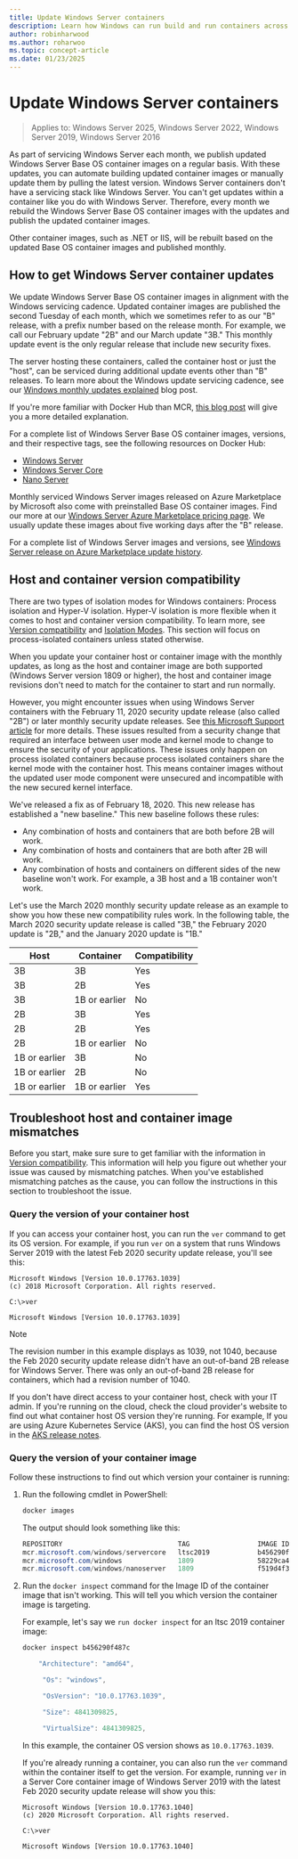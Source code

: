 ```yaml
---
title: Update Windows Server containers
description: Learn how Windows can run build and run containers across multiple versions.
author: robinharwood
ms.author: roharwoo
ms.topic: concept-article
ms.date: 01/23/2025
---
```

# Update Windows Server containers

> Applies to:  Windows Server 2025, Windows Server 2022, Windows Server 2019, Windows Server 2016

As part of servicing Windows Server each month, we publish updated Windows Server Base OS container images on a regular basis. With these updates, you can automate building updated container images or manually update them by pulling the latest version. Windows Server containers don't have a servicing stack like Windows Server. You can't get updates within a container like you do with Windows Server. Therefore, every month we rebuild the Windows Server Base OS container images with the updates and publish the updated container images.

Other container images, such as .NET or IIS, will be rebuilt based on the updated Base OS container images and published monthly.

## How to get Windows Server container updates

We update Windows Server Base OS container images in alignment with the Windows servicing cadence. Updated container images are published the second Tuesday of each month, which we sometimes refer to as our "B" release, with a prefix number based on the release month. For example, we call our February update "2B" and our March update "3B." This monthly update event is the only regular release that include new security fixes.

The server hosting these containers, called the container host or just the "host", can be serviced during additional update events other than "B" releases. To learn more about the Windows update servicing cadence, see our [Windows monthly updates explained](https://techcommunity.microsoft.com/blog/windows-itpro-blog/windows-monthly-updates-explained/3773544) blog post.

If you're more familiar with Docker Hub than MCR, [this blog post](https://azure.microsoft.com/blog/microsoft-syndicates-container-catalog/) will give you a more detailed explanation.

For a complete list of Windows Server Base OS container images, versions, and their respective tags, see the following resources on Docker Hub:

- [Windows Server](https://hub.docker.com/r/microsoft/windows-server)
- [Windows Server Core](https://hub.docker.com/r/microsoft/windows-servercore)
- [Nano Server](https://hub.docker.com/r/microsoft/windows-nanoserver)

Monthly serviced Windows Server images released on Azure Marketplace by Microsoft also come with preinstalled Base OS container images. Find our more at our [Windows Server Azure Marketplace pricing page](https://azuremarketplace.microsoft.com/marketplace/apps/microsoftwindowsserver.windowsserver?tab=PlansAndPrice). We usually update these images about five working days after the "B" release.

For a complete list of Windows Server images and versions, see [Windows Server release on Azure Marketplace update history](https://support.microsoft.com/help/4497947/windows-server-release-on-azure-marketplace-update-history).

## Host and container version compatibility

There are two types of isolation modes for Windows containers: Process isolation and Hyper-V isolation. Hyper-V isolation is more flexible when it comes to host and container version compatibility. To learn more, see [Version compatibility](version-compatibility.md) and [Isolation Modes](../manage-containers/hyperv-container.md). This section will focus on process-isolated containers unless stated otherwise.

When you update your container host or container image with the monthly updates, as long as the host and container image are both supported (Windows Server version 1809 or higher), the host and container image revisions don't need to match for the container to start and run normally.

However, you might encounter issues when using Windows Server containers with the February 11, 2020 security update release (also called "2B") or later monthly security update releases. See [this Microsoft Support article](https://support.microsoft.com/help/4542617/you-might-encounter-issues-when-using-windows-server-containers-with-t) for more details. These issues resulted from a security change that required an interface between user mode and kernel mode to change to ensure the security of your applications. These issues only happen on process isolated containers because process isolated containers share the kernel mode with the container host. This means container images without the updated user mode component were unsecured and incompatible with the new secured kernel interface.

We've released a fix as of February 18, 2020. This new release has established a "new baseline." This new baseline follows these rules:

- Any combination of hosts and containers that are both before 2B will work.
- Any combination of hosts and containers that are both after 2B will work.
- Any combination of hosts and containers on different sides of the new baseline won't work. For example, a 3B host and a 1B container won't work.

Let's use the March 2020 monthly security update release as an example to show you how these new compatibility rules work. In the following table, the March 2020 security update release is called "3B," the February 2020 update is "2B," and the January 2020 update is "1B."

| Host | Container | Compatibility |
|---|---|---|
| 3B | 3B | Yes |
| 3B | 2B | Yes |
| 3B | 1B or earlier | No |
| 2B | 3B | Yes |
| 2B | 2B | Yes |
| 2B | 1B or earlier | No |
| 1B or earlier | 3B | No |
| 1B or earlier | 2B | No |
| 1B or earlier | 1B or earlier | Yes |

## Troubleshoot host and container image mismatches

Before you start, make sure sure to get familiar with the information in [Version compatibility](version-compatibility.md). This information will help you figure out whether your issue was caused by mismatching patches. When you've established mismatching patches as the cause, you can follow the instructions in this section to troubleshoot the issue.

### Query the version of your container host

If you can access your container host, you can run the `ver` command to get its OS version. For example, if you run `ver` on a system that runs Windows Server 2019 with the latest Feb 2020 security update release, you'll see this:

```batch
Microsoft Windows [Version 10.0.17763.1039]
(c) 2018 Microsoft Corporation. All rights reserved.

C:\>ver

Microsoft Windows [Version 10.0.17763.1039]
```

>[!NOTE]
>The revision number in this example displays as 1039, not 1040, because the Feb 2020 security update release didn't have an out-of-band 2B release for Windows Server. There was only an out-of-band 2B release for containers, which had a revision number of 1040.

If you don't have direct access to your container host, check with your IT admin. If you're running on the cloud, check the cloud provider's website to find out what container host OS version they're running. For example, If you are using Azure Kubernetes Service (AKS), you can find the host OS version in the [AKS release notes](https://github.com/Azure/AKS/releases).

### Query the version of your container image

Follow these instructions to find out which version your container is running:

1. Run the following cmdlet in PowerShell:

    ```powershell
    docker images
    ```

    The output should look something like this:

     ```powershell
     REPOSITORY                             TAG                 IMAGE ID            CREATED             SIZE
     mcr.microsoft.com/windows/servercore   ltsc2019            b456290f487c        4 weeks ago         4.84GB
     mcr.microsoft.com/windows              1809                58229ca44fa7        4 weeks ago         12GB
     mcr.microsoft.com/windows/nanoserver   1809                f519d4f3a868        4 weeks ago         251M

2. Run the `docker inspect` command for the Image ID of the container image that isn't working. This will tell you which version the container image is targeting.

   For example, let's say we `run docker inspect` for an ltsc 2019 container image:

   ```powershell
   docker inspect b456290f487c

       "Architecture": "amd64",

        "Os": "windows",

        "OsVersion": "10.0.17763.1039",

        "Size": 4841309825,

        "VirtualSize": 4841309825,
    ```

    In this example, the container OS version shows as `10.0.17763.1039`.

    If you're already running a container, you can also run the `ver` command within the container itself to get the version. For example, running `ver` in a Server Core container image of Windows Server 2019 with the latest Feb 2020 security update release will show you this:

    ```batch
    Microsoft Windows [Version 10.0.17763.1040]
    (c) 2020 Microsoft Corporation. All rights reserved.

    C:\>ver

    Microsoft Windows [Version 10.0.17763.1040]
    ```
